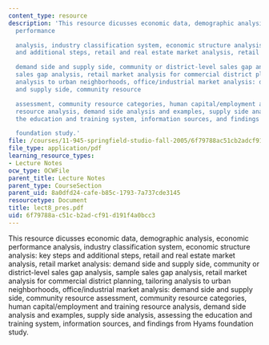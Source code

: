 ```yaml
---
content_type: resource
description: 'This resource dicusses economic data, demographic analysis, economic
  performance

  analysis, industry classification system, economic structure analysis: key steps
  and additional steps, retail and real estate market analysis, retail market analysis:

  demand side and supply side, community or district-level sales gap analysis, sample
  sales gap analysis, retail market analysis for commercial district planning, tailoring
  analysis to urban neighborhoods, office/industrial market analysis: demand side
  and supply side, community resource

  assessment, community resource categories, human capital/employment and training
  resource analysis, demand side analysis and examples, supply side analysis, assessing
  the education and training system, information sources, and findings from Hyams

  foundation study.'
file: /courses/11-945-springfield-studio-fall-2005/6f79788ac51cb2adcf91d191f4a0bcc3_lect8_pres.pdf
file_type: application/pdf
learning_resource_types:
- Lecture Notes
ocw_type: OCWFile
parent_title: Lecture Notes
parent_type: CourseSection
parent_uid: 8a0dfd24-cafe-b85c-1793-7a737cde3145
resourcetype: Document
title: lect8_pres.pdf
uid: 6f79788a-c51c-b2ad-cf91-d191f4a0bcc3
---
```

This resource dicusses economic data, demographic analysis, economic performance
analysis, industry classification system, economic structure analysis: key steps and additional steps, retail and real estate market analysis, retail market analysis:
demand side and supply side, community or district-level sales gap analysis, sample sales gap analysis, retail market analysis for commercial district planning, tailoring analysis to urban neighborhoods, office/industrial market analysis: demand side and supply side, community resource
assessment, community resource categories, human capital/employment and training resource analysis, demand side analysis and examples, supply side analysis, assessing the education and training system, information sources, and findings from Hyams
foundation study.

